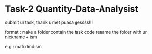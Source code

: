 # Task-2 Quantity-Data-Analysist
submit ur task, thank u met puasa gessss!!!

format :
make a folder contain the task code
rename the folder with ur nickname + ism

e.g :
mafudmdism
